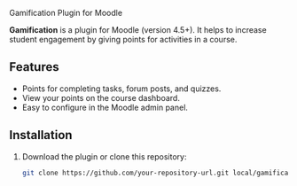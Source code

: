  Gamification Plugin for Moodle

**Gamification** is a plugin for Moodle (version 4.5+). It helps to increase student engagement by giving points for activities in a course.

## Features

- Points for completing tasks, forum posts, and quizzes.
- View your points on the course dashboard.
- Easy to configure in the Moodle admin panel.

## Installation

1. Download the plugin or clone this repository:
   ```bash
   git clone https://github.com/your-repository-url.git local/gamification
